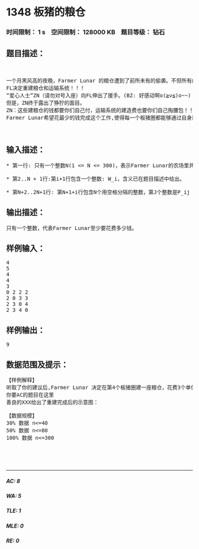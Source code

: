 # 1348 板猪的粮仓    
### 时间限制： 1 s&nbsp;&nbsp;&nbsp;&nbsp;空间限制： 128000 KB&nbsp;&nbsp;&nbsp;&nbsp;题目等级： 钻石  
## 题目描述：  

<pre>


一个月黑风高的夜晚，Farmer Lunar 的粮仓遭到了前所未有的偷袭。不但所有的粮食被席卷一空，就连所有的运输系统都被残忍地破坏。近日，FL的板猪们因为营养不良而面黄肌瘦。
FL决定重建粮仓和运输系统！！！
“爱心人士”ZN（请勿对号入座）向FL伸出了援手。(BZ: 好感动啊o(≧v≦)o~~)
但是，ZN终于露出了狰狞的面目。
ZN：这些建粮仓的钱都要你们自己付，运输系统的建造费也要你们自己掏腰包！！现在我告诉你在第I个板猪圈建粮仓，需要代价W_i (1 <= W_i <= 100,000)，任意两个板猪圈之间建运输系统的代价P_ij (1 <= P_ij <=100,000; P_ij = P_ji; P_ii=0)，你们自己找出方案吧。
Farmer Lunar希望花最少的钱完成这个工作,使得每一个板猪圈都能够通过自身建造粮仓或通过运输系统从别的粮仓得到粮食来获取食物。你的任务就是输出最少要花费多少钱！！（PS:纯属信心题）


</pre>
  
  
## 输入描述：  

<pre>
* 第一行: 只有一个整数N(1 <= N <= 300)，表示Farmer Lunar的农场里共有N个板猪圈。
 
* 第2..N + 1行:第i+1行包含一个整数: W_i，含义已在题目描述中给出。
 
* 第N+2..2N+1行: 第N+1+i行包含N个用空格分隔的整数，第J个整数是P_ij
</pre>
  
  
## 输出描述：  

<pre>
只有一个整数，代表Farmer Lunar至少要花费多少钱。
</pre>
  
  
## 样例输入：  

<pre>
4
5
4
4
3
0 2 2 2
2 0 3 3
2 3 0 4
2 3 4 0
</pre>
  
  
## 样例输出：  

<pre>
9
</pre>
  
  
## 数据范围及提示：  

<pre>
【样例解释】
听取了你的建议后,Farmer Lunar 决定在第4个板猪圈建一座粮仓，花费3个单位的代价，然后第1个板猪圈与第4个板猪圈建立运输系统，花费2个单位，第2、3个板猪圈分别与第1个板猪圈建立运输系统，各花费2个单位，这样，4个板猪圈的板猪们都有粮食吃啦！共计9个单位，是最优解。
你要AC的题目在这里
善良的XXX给出了重建完成后的示意图：

【数据规模】 
30% 数据 n<=40
50% 数据 n<=80
100% 数据 n<=300
  

  

</pre>
  
  
***  

##### AC: 8  
##### WA: 5  
##### TLE: 1  
##### MLE: 0  
##### RE: 0  
